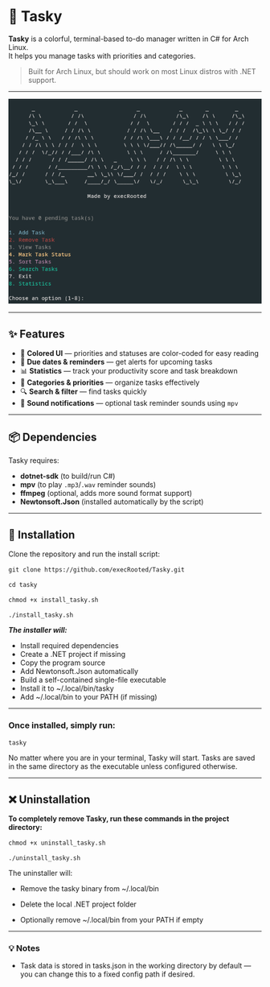 # 📝 Tasky 

**Tasky** is a colorful, terminal-based to-do manager written in C# for Arch Linux.  
It helps you manage tasks with priorities and categories.

> Built for Arch Linux, but should work on most Linux distros with .NET support.
---
![Tasky](photos/tasky.png)

---

## ✨ Features
- 🎨 **Colored UI** — priorities and statuses are color-coded for easy reading  
- 📅 **Due dates & reminders** — get alerts for upcoming tasks  
- 📊 **Statistics** — track your productivity score and task breakdown  
- 📂 **Categories & priorities** — organize tasks effectively  
- 🔍 **Search & filter** — find tasks quickly  
- 🔔 **Sound notifications** — optional task reminder sounds using `mpv`

---

## 📦 Dependencies
Tasky requires:
- **dotnet-sdk** (to build/run C#)
- **mpv** (to play `.mp3`/`.wav` reminder sounds)
- **ffmpeg** (optional, adds more sound format support)
- **Newtonsoft.Json** (installed automatically by the script)

---

## 🚀 Installation
Clone the repository and run the install script:


    git clone https://github.com/execRooted/Tasky.git

```
cd tasky
```
```
chmod +x install_tasky.sh
```
```
./install_tasky.sh
```


***The installer will:***

- Install required dependencies
- Create a .NET project if missing
- Copy the program source
- Add Newtonsoft.Json automatically
- Build a self-contained single-file executable
- Install it to ~/.local/bin/tasky
- Add ~/.local/bin to your PATH (if missing)


---


<h3>Once installed, simply run:</h3>

```
tasky 
```
No matter where you are in your terminal, Tasky will start.
Tasks are saved in the same directory as the executable unless configured otherwise.

---



<h2>❌ Uninstallation</h2>

**To completely remove Tasky, run these commands in the project directory:**

```
chmod +x uninstall_tasky.sh
```
```
./uninstall_tasky.sh
```

The uninstaller will:

   - Remove the tasky binary from ~/.local/bin

   - Delete the local .NET project folder

   - Optionally remove ~/.local/bin from your PATH if empty
   
   ---
   
   <h3>💡 Notes</h3>

   -  Task data is stored in tasks.json in the working directory by default — you can change this to a fixed config path if desired.
